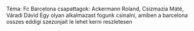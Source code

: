 Téma: Fc Barcelona
csapattagok: Ackermann Roland, Csizmazia Máté, Váradi Dávid
Egy olyan alkalmazast fogunk csinalni, amiben a barcelona osszes eddigi szezonjait le lehet kerni reszletesen
